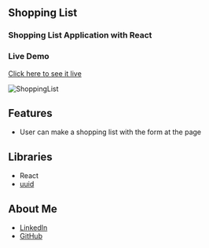 ## Shopping List
### Shopping List Application with React

### Live Demo
[Click here to see it live](https://mbeklevic.github.io/shopping_list/)

![ShoppingList](https://user-images.githubusercontent.com/113860249/212472225-2fec8f44-7949-48c0-bd45-173d4dada07d.PNG)


## Features
- User can make a shopping list with the form at the page

## Libraries
- React
- [uuid](https://www.npmjs.com/package/uuid)


## About Me
- [LinkedIn](https://linkedin.com/in/mustafabekleviç/)
- [GitHub](https://github.com/MBeklevic)
